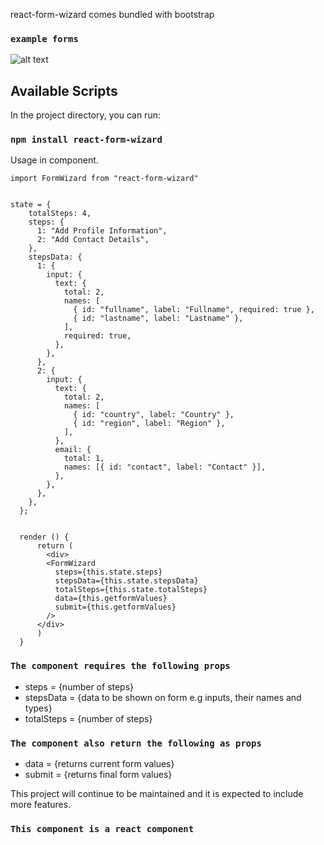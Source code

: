 
react-form-wizard comes bundled with bootstrap 


### `example forms`
![alt text](https://github.com/philipappiah/react-form-wizard/blob/master/public/img/screenshot.PNG?raw=true)

## Available Scripts

In the project directory, you can run:

### `npm install react-form-wizard`

Usage in component.<br />


```
import FormWizard from "react-form-wizard" 


state = {
    totalSteps: 4,
    steps: {
      1: "Add Profile Information",
      2: "Add Contact Details",
    },
    stepsData: {
      1: {
        input: {
          text: {
            total: 2,
            names: [
              { id: "fullname", label: "Fullname", required: true },
              { id: "lastname", label: "Lastname" },
            ],
            required: true,
          },
        },
      },
      2: {
        input: {
          text: {
            total: 2,
            names: [
              { id: "country", label: "Country" },
              { id: "region", label: "Region" },
            ],
          },
          email: {
            total: 1,
            names: [{ id: "contact", label: "Contact" }],
          },
        },
      },
    },
  };


  render () {
      return (
        <div>
        <FormWizard
          steps={this.state.steps}
          stepsData={this.state.stepsData}
          totalSteps={this.state.totalSteps}
          data={this.getformValues}
          submit={this.getformValues}
        />
      </div>
      )
  }
```




###  `The component requires the following props` <br />
 - steps = {number of steps}
 - stepsData = {data to be shown on form e.g inputs, their names and types} 
 - totalSteps = {number of steps} 
 



### `The component also return the following as props` <br />
 - data = {returns current form values}
 - submit = {returns final form values} 

 




This project will continue to be maintained and it is expected to include more features.<br />


### `This component is a react component`


